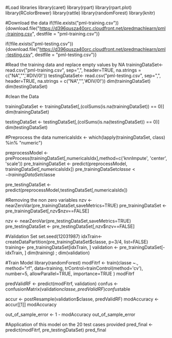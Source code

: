 
#Load libraries
library(caret)
library(rpart)
library(rpart.plot)
library(RColorBrewer)
library(rattle)
library(randomForest)
library(knitr)

#Download the data
if(!file.exists("pml-training.csv")){download.file("https://d396qusza40orc.cloudfront.net/predmachlearn/pml-training.csv", destfile = "pml-training.csv")}

if(!file.exists("pml-testing.csv")){download.file("https://d396qusza40orc.cloudfront.net/predmachlearn/pml-testing.csv", destfile = "pml-testing.csv")}


#Read the training data and replace empty values by NA
trainingDataSet<- read.csv("pml-training.csv", sep=",", header=TRUE, na.strings = c("NA","",'#DIV/0!'))
testingDataSet<- read.csv("pml-testing.csv", sep=",", header=TRUE, na.strings = c("NA","",'#DIV/0!'))
dim(trainingDataSet)
dim(testingDataSet)

#clean the Data

trainingDataSet <- trainingDataSet[,(colSums(is.na(trainingDataSet)) == 0)]
dim(trainingDataSet)

testingDataSet <- testingDataSet[,(colSums(is.na(testingDataSet)) == 0)]
dim(testingDataSet)

#Preprocess the data
numericalsIdx <- which(lapply(trainingDataSet, class) %in% "numeric")

preprocessModel <-preProcess(trainingDataSet[,numericalsIdx],method=c('knnImpute', 'center', 'scale'))
pre_trainingDataSet <- predict(preprocessModel, trainingDataSet[,numericalsIdx])
pre_trainingDataSet$classe <- trainingDataSet$classe

pre_testingDataSet <-predict(preprocessModel,testingDataSet[,numericalsIdx])

#Removing the non zero variables
nzv <- nearZeroVar(pre_trainingDataSet,saveMetrics=TRUE)
pre_trainingDataSet <- pre_trainingDataSet[,nzv$nzv==FALSE]

nzv <- nearZeroVar(pre_testingDataSet,saveMetrics=TRUE)
pre_testingDataSet <- pre_testingDataSet[,nzv$nzv==FALSE]


#Validation Set
set.seed(12031987)
idxTrain<- createDataPartition(pre_trainingDataSet$classe, p=3/4, list=FALSE)
training<- pre_trainingDataSet[idxTrain, ]
validation <- pre_trainingDataSet[-idxTrain, ]
dim(training) ; dim(validation)


#Train Model
library(randomForest)
modFitrf <- train(classe ~., method="rf", data=training, trControl=trainControl(method='cv'), number=5, allowParallel=TRUE, importance=TRUE )
modFitrf


predValidRF <- predict(modFitrf, validation)
confus <- confusionMatrix(validation$classe, predValidRF)
confus$table

accur <- postResample(validation$classe, predValidRF)
modAccuracy <- accur[[1]]
modAccuracy


out_of_sample_error <- 1 - modAccuracy
out_of_sample_error

#Application of this model on the 20 test cases provided
pred_final <- predict(modFitrf, pre_testingDataSet)
pred_final





